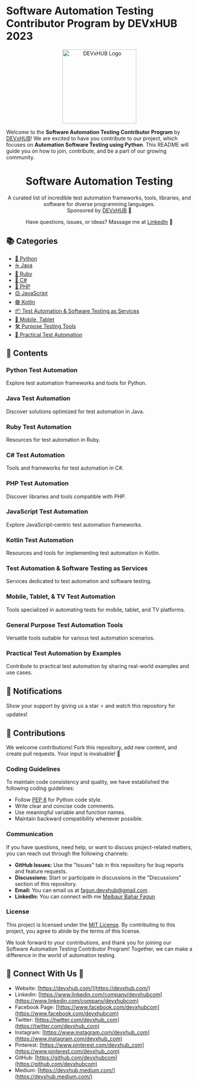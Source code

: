 # Software Automation Testing Contributor Program by DEVxHUB 2023

<p align="center">
  <img src="https://live.staticflickr.com/65535/51304040408_fdb0c064ee.jpg" alt="DEVxHUB Logo" width="200" height="200">
</p>

Welcome to the **Software Automation Testing Contributor Program** by  [DEVxHUB](https://devxhub.com)! We are excited to have you contribute to our project, which focuses on **Automation Software Testing using Python**. This README will guide you on how to join, contribute, and be a part of our growing community.


<h1 align="center">Software Automation Testing</h1>

<p align="center">
  A curated list of incredible test automation frameworks, tools, libraries, and software for diverse programming languages. 
  <br/>Sponsored by <a href="https://devxhub.com">DEVxHUB</a> 🚀
</p>

<p align="center">
  Have questions, issues, or ideas? Massage me at <a href="https://www.linkedin.com/in/mejbaur/">LinkedIn</a> 💬
</p>

## 📚 Categories

- [🐍 Python](#python-test-automation)
- [☕ Java](#java-test-automation)
- [💎 Ruby](#ruby-test-automation)
- [🔷 C#](#c-test-automation)
- [🔶 PHP](#php-test-automation)
- [🟡 JavaScript](#javascript-test-automation)
- [🟣 Kotlin](#kotlin-test-automation)
- [📦 Test Automation & Software Testing as Services](#test-automation-and-software-testing-as-services)
- [📱 Mobile, Tablet](#mobile-tablet-and-tv-test-automation)
- [🛠️ Purpose Testing Tools](#general-purpose-test-automation-tools)
- [📝 Practical Test Automation](#practical-test-automation-by-examples)

## 🌟 Contents

### Python Test Automation
Explore test automation frameworks and tools for Python.

### Java Test Automation
Discover solutions optimized for test automation in Java.

### Ruby Test Automation
Resources for test automation in Ruby.

### C# Test Automation
Tools and frameworks for test automation in C#.

### PHP Test Automation
Discover libraries and tools compatible with PHP.

### JavaScript Test Automation
Explore JavaScript-centric test automation frameworks.

### Kotlin Test Automation
Resources and tools for implementing test automation in Kotlin.

### Test Automation & Software Testing as Services
Services dedicated to test automation and software testing.

### Mobile, Tablet, & TV Test Automation
Tools specialized in automating tests for mobile, tablet, and TV platforms.

### General Purpose Test Automation Tools
Versatile tools suitable for various test automation scenarios.

### Practical Test Automation by Examples
Contribute to practical test automation by sharing real-world examples and use cases.

## 📣 Notifications

Show your support by giving us a star ⭐ and watch this repository for updates!

## 🤝 Contributions

We welcome contributions! Fork this repository, add new content, and create pull requests. Your input is invaluable! 🙌

### Coding Guidelines

To maintain code consistency and quality, we have established the following coding guidelines:

- Follow [PEP 8](https://www.python.org/dev/peps/pep-0008/) for Python code style.
- Write clear and concise code comments.
- Use meaningful variable and function names.
- Maintain backward compatibility whenever possible.

### Communication

If you have questions, need help, or want to discuss project-related matters, you can reach out through the following channels:

- **GitHub Issues:** Use the "Issues" tab in this repository for bug reports and feature requests.
- **Discussions:** Start or participate in discussions in the "Discussions" section of this repository.
- **Email:** You can email us at fagun.devxhub@gmail.com .
- **LinkedIn:** You can connect with me [Mejbaur Bahar Fagun](https://www.linkedin.com/in/mejbaur/)

### License

This project is licensed under the [MIT License](https://github.com/devxhub/Software-Automation-Testing-Contributor-Program-by-DEVxHUB/blob/main/LICENSE). By contributing to this project, you agree to abide by the terms of this license.

We look forward to your contributions, and thank you for joining our Software Automation Testing Contributor Program! Together, we can make a difference in the world of automation testing.


## 🔰 Connect With Us 🔰

- Website: [https://devxhub.com/](https://devxhub.com/)
- Linkedin: [https://www.linkedin.com/company/devxhubcom](https://www.linkedin.com/company/devxhubcom)
- Facebook Page: [https://www.facebook.com/devxhubcom](https://www.facebook.com/devxhubcom)
- Twitter: [https://twitter.com/devxhub_com](https://twitter.com/devxhub_com)
- Instagram: [https://www.instagram.com/devxhub_com](https://www.instagram.com/devxhub_com)
- Pinterest: [https://www.pinterest.com/devxhub_com](https://www.pinterest.com/devxhub_com)
- GitHub: [https://github.com/devxhubcom](https://github.com/devxhubcom)
- Medium: [https://devxhub.medium.com/](https://devxhub.medium.com/)
